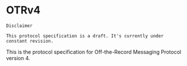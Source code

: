 # OTRv4

```
Disclaimer

This protocol specification is a draft. It's currently under
constant revision.
```

This is the protocol specification for Off-the-Record Messaging
Protocol version 4.
